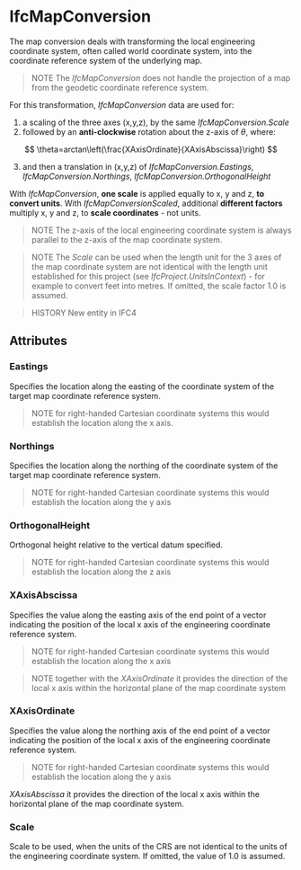 # IfcMapConversion

The map conversion deals with transforming the local engineering coordinate system, often called world coordinate system, into the coordinate reference system of the underlying map.

> NOTE The _IfcMapConversion_ does not handle the projection of a map from the geodetic coordinate reference system.

For this transformation, _IfcMapConversion_ data are used for:
1. a scaling of the three axes (x,y,z), by the same _IfcMapConversion.Scale_
2. followed by an **anti-clockwise** rotation about the z-axis of *&theta;*, where:

$$
\theta=arctan\left(\frac{XAxisOrdinate}{XAxisAbscissa}\right)
$$

3. and then a translation in (x,y,z) of _IfcMapConversion.Eastings_, _IfcMapConversion.Northings_, _IfcMapConversion.OrthogonalHeight_

With _IfcMapConversion_, **one scale** is applied equally to x, y and z, **to convert units**.
With _IfcMapConversionScaled_, additional **different factors** multiply x, y and z, to **scale coordinates** - not units.

> NOTE The z-axis of the local engineering coordinate system is always parallel to the z-axis of the map coordinate system.

> NOTE The *Scale* can be used when the length unit for the 3 axes of the map coordinate system are not identical with the length unit established for this project (see _IfcProject.UnitsInContext_) - for example to convert feet into metres. If omitted, the scale factor 1.0 is assumed.

> HISTORY New entity in IFC4

## Attributes

### Eastings
Specifies the location along the easting of the coordinate system of the target map coordinate reference system.
> NOTE for right-handed Cartesian coordinate systems this would establish the location along the x axis.

### Northings
Specifies the location along the northing of the coordinate system of the target map coordinate reference system.
> NOTE for right-handed Cartesian coordinate systems this would establish the location along the y axis

### OrthogonalHeight
Orthogonal height relative to the vertical datum specified.
> NOTE for right-handed Cartesian coordinate systems this would establish the location along the z axis

### XAxisAbscissa
Specifies the value along the easting axis of the end point of a vector indicating the position of the local x axis of the engineering coordinate reference system.
> NOTE for right-handed Cartesian coordinate systems this would establish the location along the x axis

> NOTE together with the _XAxisOrdinate_ it provides the direction of the local x axis within the horizontal plane of the map coordinate system

### XAxisOrdinate
Specifies the value along the northing axis of the end point of a vector indicating the position of the local x axis of the engineering coordinate reference system.
> NOTE for right-handed Cartesian coordinate systems this would establish the location along the y axis

_XAxisAbscissa_ it provides the direction of the local x axis within the horizontal plane of the map coordinate system.

### Scale
Scale to be used, when the units of the CRS are not identical to the units of the engineering coordinate system. If omitted, the value of 1.0 is assumed.
